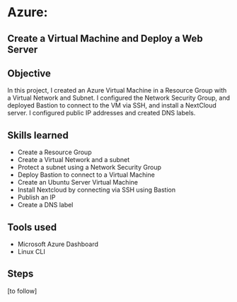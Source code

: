 # Azure: 
## Create a Virtual Machine and Deploy a Web Server

## Objective

In this project, I created an Azure Virtual Machine in a Resource Group with a Virtual Network and Subnet. I configured the Network Security Group, and deployed Bastion to connect to the VM via SSH, and install a NextCloud server. I configured public IP addresses and created DNS labels.

## Skills learned

- Create a Resource Group
- Create a Virtual Network and a subnet
- Protect a subnet using a Network Security Group
- Deploy Bastion to connect to a Virtual Machine
- Create an Ubuntu Server Virtual Machine
- Install Nextcloud by connecting via SSH using Bastion
- Publish an IP
- Create a DNS label

## Tools used
- Microsoft Azure Dashboard
- Linux CLI

## Steps
[to follow]
